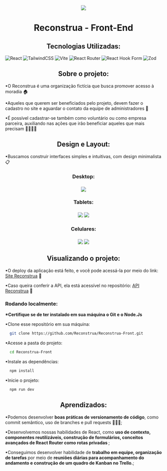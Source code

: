 <h3 align="center">
    <img src="https://github.com/Reconstrua/Reconstrua-Front/assets/74517204/b4c76f6d-424b-464d-9bd0-af3186450be5"/>
</h3>
<h1 align="center">Reconstrua - Front-End</h1>

<h2 align="center">Tecnologias Utilizadas:</h2>


![React](https://img.shields.io/badge/react-%2320232a.svg?style=for-the-badge&logo=react&logoColor=white&color=%233A4E48)
![TailwindCSS](https://img.shields.io/badge/tailwindcss-%2338B2AC.svg?style=for-the-badge&logo=tailwind-css&logoColor=white&color=%233A4E48)
![Vite](https://img.shields.io/badge/vite-%23646CFF.svg?style=for-the-badge&logo=vite&logoColor=white&color=%233A4E48)
![React Router](https://img.shields.io/badge/React_Router-CA4245?style=for-the-badge&logo=react-router&logoColor=white&color=%233A4E48)
![React Hook Form](https://img.shields.io/badge/React%20Hook%20Form-%23EC5990.svg?style=for-the-badge&logo=reacthookform&logoColor=white&color=%233A4E48)
![Zod](https://img.shields.io/badge/zod-%233068b7.svg?style=for-the-badge&logo=zod&logologoColor=white&color=%233A4E48)


<h2 align="center">Sobre o projeto:</h2>

<p>•O Reconstrua é uma organização fictícia que busca promover acesso à moradia 🏠</p>
<p>•Aqueles que querem ser beneficiados pelo projeto, devem fazer o cadastro no site e aguardar o contato da equipe de administradores 🧱</p>
<p>•É possível cadastrar-se também como voluntário ou como empresa parceira, auxiliando nas ações que irão beneficiar aqueles que mais precisam 🫱🏽‍🫲🏾</p>

<h2 align="center">Design e Layout:</h2>

<p>•Buscamos construir interfaces simples e intuitivas, com design minimalista 📋</p>
 
<h3 align="center">Desktop: </h3>
<h3 align="center">
    <img src="https://github.com/Reconstrua/Reconstrua-Front/assets/74517204/8937f621-dde3-4653-a9d6-30ec5c69b140"/>
</h3>
<h3 align="center">Tablets: </h3>
<h3 align="center">
    <img src="https://github.com/Reconstrua/Reconstrua-Front/assets/74517204/ceb762f2-de90-4a5e-b992-9ab1f1053126"/>
    <img src="https://github.com/Reconstrua/Reconstrua-Front/assets/74517204/648beae7-6ddb-4b6a-ac3f-4fb50eec0cfb"/>
</h3>
<h3 align="center">Celulares: </h3>
<h3 align="center">
    <img src="https://github.com/Reconstrua/Reconstrua-Front/assets/74517204/b49803ba-5712-4eed-84e1-4f55e0cfb044"/>
    <img src="https://github.com/Reconstrua/Reconstrua-Front/assets/74517204/d750e041-fb12-411e-a233-1731f4c8192d"/>
</h3>


<h2 align="center">Visualizando o projeto:</h2>

<p>•O deploy da aplicação está feito, e você pode acessá-la por meio do link: <a href="https://reconstrua.onrender.com">Site Reconstrua</a> 🔗</p>
<p>•Caso queira conferir a API, ela está acessível no repositório: <a href="https://github.com/Reconstrua/Reconstrua-API">API Reconstrua</a> 🔗</p>

<h3>Rodando localmente:</h3>
<p><b>*Certifique se de ter instalado em sua máquina o Git e o Node.Js</b></p>
<p>•Clone esse repositório em sua máquina:</p>

```bash
  git clone https://github.com/Reconstrua/Reconstrua-Front.git
```

<p>•Acesse a pasta do projeto:</p>

```bash
  cd Reconstrua-Front
```

<p>•Instale as dependências:</p>

```bash
  npm install
```

<p>•Inicie o projeto:</p>

```bash
  npm run dev
```

<h2 align="center">Aprendizados:</h2>

<p>•Podemos desenvolver <b>boas práticas de versionamento de código</b>, como commit semântico, uso de branches e pull requests 👨🏽‍💻;</p>
<p>•Desenvolvemos nossas habilidades de React, como <b>uso de contexto, componentes reutilizáveis, construção de formulários, conceitos avançados de React Router como rotas privadas </b>;</p>
<p>•Conseguimos desenvolver habilidade de <b>trabalho em equipe, organização de tarefas</b> por meio de <b>reuniões diárias para acompanhamento do andamento e construção de um quadro de Kanban no Trello.</b>;</p>
